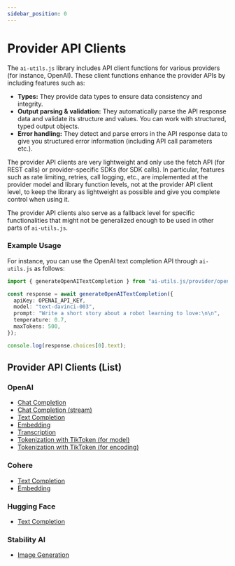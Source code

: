 ```yaml
---
sidebar_position: 0
---
```


# Provider API Clients

The `ai-utils.js` library includes API client functions for various providers (for instance, OpenAI). These client functions enhance the provider APIs by including features such as:

- **Types:** They provide data types to ensure data consistency and integrity.
- **Output parsing & validation:** They automatically parse the API response data and validate its structure and values. You can work with structured, typed output objects.
- **Error handling:** They detect and parse errors in the API response data to give you structured error information (including API call parameters etc.).

The provider API clients are very lightweight and only use the fetch API (for REST calls) or provider-specific SDKs (for SDK calls).
In particular, features such as rate limiting, retries, call logging, etc., are implemented at the provider model and library function levels, not at the provider API client level, to keep the library as lightweight as possible and give you complete control when using it.

The provider API clients also serve as a fallback level for specific functionalities that might not be generalized enough to be used in other parts of `ai-utils.js`.

### Example Usage

For instance, you can use the OpenAI text completion API through `ai-utils.js` as follows:

```ts
import { generateOpenAITextCompletion } from "ai-utils.js/provider/openai";

const response = await generateOpenAITextCompletion({
  apiKey: OPENAI_API_KEY,
  model: "text-davinci-003",
  prompt: "Write a short story about a robot learning to love:\n\n",
  temperature: 0.7,
  maxTokens: 500,
});

console.log(response.choices[0].text);
```

## Provider API Clients (List)

### OpenAI

- [Chat Completion](/api/modules/provider_openai#generateopenaichatcompletion)
- [Chat Completion (stream)](/api/modules/provider_openai#streamopenaichatcompletion)
- [Text Completion](/api/modules/provider_openai#generateopenaitextcompletion)
- [Embedding](/api/modules/provider_openai#generateopenaiembedding)
- [Transcription](/api/modules/provider_openai#generateopenaitranscription)
- [Tokenization with TikToken (for model)](/api/modules/provider_openai#gettiktokentokenizerformodel)
- [Tokenization with TikToken (for encoding)](/api/modules/provider_openai#gettiktokentokenizerforencoding)

### Cohere

- [Text Completion](/api/modules/provider_cohere#generatecoheretextcompletion)
- [Embedding](/api/modules/provider_cohere#generatecohereembedding)

### Hugging Face

- [Text Completion](/api/modules/provider_huggingface#generatehuggingfacetextcompletion)

### Stability AI

- [Image Generation](/api/modules/provider_stability#generatestabilityimage)
